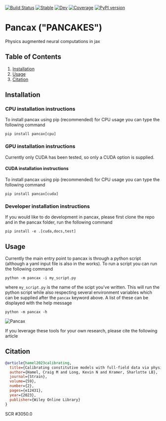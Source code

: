 [![Build Status](https://github.com/sandialabs/pancax/workflows/CI/badge.svg)](https://github.com/sandialabs/pancax/actions?query=workflow%3ACI)
[![Stable](https://img.shields.io/badge/docs-stable-blue.svg)](https://sandialabs.github.io/pancax/) 
[![Dev](https://img.shields.io/badge/docs-dev-blue.svg)](https://sandialabs.github.io/pancax/dev/) 
[![Coverage](https://codecov.io/gh/sandialabs/pancax/branch/main/graph/badge.svg)](https://codecov.io/gh/sandialabs/pancax)
[![PyPI version](https://badge.fury.io/py/pancax.svg)](https://pypi.org/project/pancax/)

# Pancax ("PANCAKES")
Physics augmented neural computations in jax

## Table of Contents
1. [Installation](#installation)
2. [Usage](#usage)
3. [Citation](#citation)

## Installation
### CPU installation instructions
To install pancax using pip (recommended) for CPU usage you can type the following command

``pip install pancax[cpu]``

### GPU installation instructions
Currently only CUDA has been tested, so only a CUDA option is supplied.
#### CUDA installation instructions
To install pancax using pip (recommended) for CPU usage you can type the following command

``pip install pancax[cuda]``

### Developer installation instructions
If you would like to do development in pancax, please first clone the repo and in the pancax 
folder, run the following command

``pip install -e .[cuda,docs,test]``

## Usage
Currently the main entry point to pancax is through a python script (although a yaml input file is also in the works).
To run a script you can run the following command

``python -m pancax -i my_script.py``

where ``my_script.py`` is the name of the scipt you've written. This will run the python script while also 
respecting several environment variables which can be supplied after the ``pancax`` keyword above. A list of
these can be displayed with the help message

``python -m pancax -h``

![Pancax](https://github.com/sandialabs/pancax/blob/main/assets/pancax.png?raw=true)

If you leverage these tools for your own research, please cite the following article

## Citation
```bibtex
@article{hamel2023calibrating,
  title={Calibrating constitutive models with full-field data via physics informed neural networks},
  author={Hamel, Craig M and Long, Kevin N and Kramer, Sharlotte LB},
  journal={Strain},
  volume={59},
  number={2},
  pages={e12431},
  year={2023},
  publisher={Wiley Online Library}
}
```
SCR #3050.0
